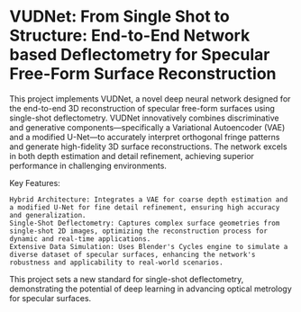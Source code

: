 # VUDNet: From Single Shot to Structure: End-to-End Network based Deflectometry for Specular Free-Form Surface Reconstruction

This project implements VUDNet, a novel deep neural network designed for the end-to-end 3D reconstruction of specular free-form surfaces using single-shot deflectometry. VUDNet innovatively combines discriminative and generative components—specifically a Variational Autoencoder (VAE) and a modified U-Net—to accurately interpret orthogonal fringe patterns and generate high-fidelity 3D surface reconstructions. The network excels in both depth estimation and detail refinement, achieving superior performance in challenging environments.

Key Features:

    Hybrid Architecture: Integrates a VAE for coarse depth estimation and a modified U-Net for fine detail refinement, ensuring high accuracy and generalization.
    Single-Shot Deflectometry: Captures complex surface geometries from single-shot 2D images, optimizing the reconstruction process for dynamic and real-time applications.
    Extensive Data Simulation: Uses Blender's Cycles engine to simulate a diverse dataset of specular surfaces, enhancing the network's robustness and applicability to real-world scenarios.

This project sets a new standard for single-shot deflectometry, demonstrating the potential of deep learning in advancing optical metrology for specular surfaces.
